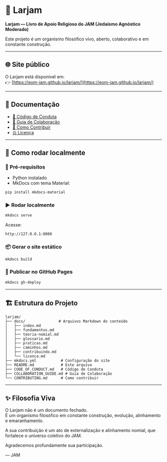 # 🌌 Larjam

**Larjam — Livro de Apoio Religioso do JAM (Jedaísmo Agnóstico Moderado)**

Este projeto é um organismo filosófico vivo, aberto, colaborativo e em constante construção.

---

## 🌐 Site público

O Larjam está disponível em:  
👉 [https://eom-jam.github.io/larjam/](https://eom-jam.github.io/larjam/)

---

## 📖 Documentação

- [📜 Código de Conduta](CODE_OF_CONDUCT.md)
- [🤝 Guia de Colaboração](COLLABORATION_GUIDE.md)
- [📝 Como Contribuir](CONTRIBUTING.md)
- [⚖️ Licença](LICENSE.md)

---

## 🚀 Como rodar localmente

### 🔧 Pré-requisitos

- Python instalado
- MkDocs com tema Material:
```bash
pip install mkdocs-material
```

### ▶️ Rodar localmente

```bash
mkdocs serve
```
Acesse:
```
http://127.0.0.1:8000
```

### 📦 Gerar o site estático

```bash
mkdocs build
```

### 🚀 Publicar no GitHub Pages

```bash
mkdocs gh-deploy
```

---

## 🏗️ Estrutura do Projeto

```
larjam/
├── docs/               # Arquivos Markdown do conteúdo
│   ├── index.md
│   ├── fundamentos.md
│   ├── teoria-nomial.md
│   ├── glossario.md
│   ├── praticas.md
│   ├── caminhos.md
│   ├── contribuindo.md
│   └── licenca.md
├── mkdocs.yml           # Configuração do site
├── README.md            # Este arquivo
├── CODE_OF_CONDUCT.md   # Código de Conduta
├── COLLABORATION_GUIDE.md # Guia de Colaboração
└── CONTRIBUTING.md      # Como contribuir
```

---

## ✨ Filosofia Viva

O Larjam não é um documento fechado.  
É um organismo filosófico em constante construção, evolução, alinhamento e emaranhamento.

A sua contribuição é um ato de externalização e alinhamento nomial, que fortalece o universo coletivo do JAM.

Agradecemos profundamente sua participação.

— JAM